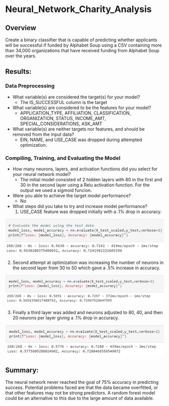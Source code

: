 # Neural_Network_Charity_Analysis

## Overview
Create a binary classifier that is capable of predicting whether applicants will be successful if funded by Alphabet Soup using a CSV containing more than 34,000 organizations that have received funding from Alphabet Soup over the years. 


## Results:

### Data Preprocessing
- What variable(s) are considered the target(s) for your model? 
  - The IS_SUCCESSFUL column is the target
- What variable(s) are considered to be the features for your model?
  - APPLICATION_TYPE, AFFILIATION, CLASSIFICATION, ORGANIZATION, STATUS, INCOME_AMT, SPECIAL_CONSIDERATIONS, ASK_AMT
- What variable(s) are neither targets nor features, and should be removed from the input data?
  - EIN, NAME, and USE_CASE was dropped during attempted optimization.

### Compiling, Training, and Evaluating the Model
- How many neurons, layers, and activation functions did you select for your neural network model?
  - The initial model consisted of 2 hidden layers with 80 in the first and 30 in the second layer using a Relu activation function. For the output we used a sigmoid funcion.
- Were you able to achieve the target model performance?
  - No
- What steps did you take to try and increase model performance?
  1. USE_CASE feature was dropped initially with a .1% drop in accuracy. 
 
![Optimization Result 1](https://github.com/K3Rob/Neural_Network_Charity_Analysis/blob/main/Neural_Network_Charity_Analysis/Images/OptRes1.PNG)

  2. Second attempt at optimization was increasing the number of neurons in the second layer from 30 to 50 which gave a .5% increase in accuracy.
 
![Optimization Result 2](https://github.com/K3Rob/Neural_Network_Charity_Analysis/blob/main/Neural_Network_Charity_Analysis/Images/OptRes2.PNG)

  3. Finally a third layer was added and neurons adjusted to 80, 40, and then 20 neurons per layer giving a .1% drop in accuracy.

![Optimization Result 3](https://github.com/K3Rob/Neural_Network_Charity_Analysis/blob/main/Neural_Network_Charity_Analysis/Images/OptRes3.PNG)


## Summary:
The neural network never reached the goal of 75% accuracy in predicting success. Potential problems faced are that the data became overfitted, or that other features may not be strong predictors. A random forest model could be an alternative to this due to the large amount of data available.
